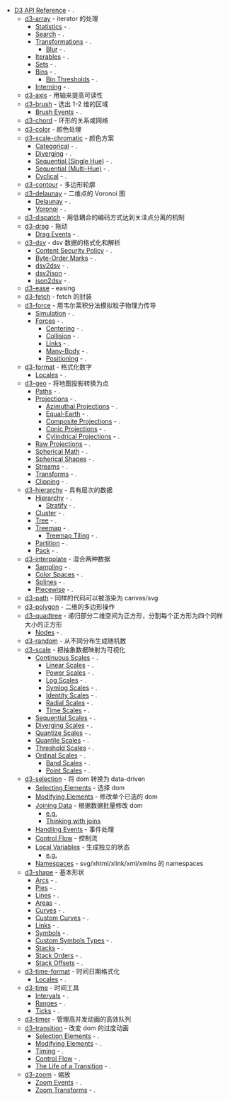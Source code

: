 - [D3 API Reference](https://github.com/d3/d3) - .
  - [d3-array](https://github.com/d3/d3-array) - iterator 的处理
    - [Statistics](https://github.com/d3/d3-array#statistics) - .
    - [Search](https://github.com/d3/d3-array#search) - .
    - [Transformations](https://github.com/d3/d3-array#transformations) - .
      - [Blur](https://github.com/d3/d3-array#blur) - .
    - [Iterables](https://github.com/d3/d3-arrayiterables) - .
    - [Sets](https://github.com/d3/d3-arraysets) - .
    - [Bins](https://github.com/d3/d3-arraybins) - .
      - [Bin Thresholds](https://github.com/d3/d3-array#bin-thresholds) - .
    - [Interning](https://github.com/d3/d3-arrayinterning) - .
  - [d3-axis](https://github.com/d3/d3-axis) - 用轴来提高可读性
  - [d3-brush](https://github.com/d3/d3-brush) - 选出 1-2 维的区域
    - [Brush Events](https://github.com/d3/d3-brush#brush-events) - .
  - [d3-chord](https://github.com/d3/d3-chord) - 环形的关系或网络
  - [d3-color](https://github.com/d3/d3-color) - 颜色处理
  - [d3-scale-chromatic](https://github.com/d3/d3-scale-chromatic) - 颜色方案
    - [Categorical](https://github.com/d3/d3-scale-chromatic#categorical) - .
    - [Diverging](https://github.com/d3/d3-scale-chromatic#diverging) - .
    - [Sequential (Single Hue)](https://github.com/d3/d3-scale-chromatic#sequential-single-hue) - .
    - [Sequential (Multi-Hue)](https://github.com/d3/d3-scale-chromatic#sequential-multi-hue) - .
    - [Cyclical](https://github.com/d3/d3-scale-chromatic#cyclical) - .
  - [d3-contour](https://github.com/d3/d3-contour) - 多边形轮廓
  - [d3-delaunay](https://github.com/d3/d3-delaunay) - 二维点的 Voronoi 图
    - [Delaunay](https://github.com/d3/d3-delaunay#delaunay) - .
    - [Voronoi](https://github.com/d3/d3-delaunay#voronoi) - .
  - [d3-dispatch](https://github.com/d3/d3-dispatch) - 用低耦合的编码方式达到关注点分离的机制
  - [d3-drag](https://github.com/d3/d3-drag) - 拖动
    - [Drag Events](https://github.com/d3/d3-drag#drag-events) - .
  - [d3-dsv](https://github.com/d3/d3-dsv) - dsv 数据的格式化和解析
    - [Content Security Policy](https://github.com/d3/d3-dsv#content-security-policy) - .
    - [Byte-Order Marks](https://github.com/d3/d3-dsv#byte-order-marks) - .
    - [dsv2dsv](https://github.com/d3/d3-dsv#dsv2dsv) - .
    - [dsv2json](https://github.com/d3/d3-dsv#dsv2json) - .
    - [json2dsv](https://github.com/d3/d3-dsv#json2dsv) - .
  - [d3-ease](https://github.com/d3/d3-ease) - easing
  - [d3-fetch](https://github.com/d3/d3-fetch) - fetch 的封装
  - [d3-force](https://github.com/d3/d3-force) - 用韦尔莱积分法模拟粒子物理力传导
    - [Simulation](https://github.com/d3/d3-force#simulation) - .
    - [Forces](https://github.com/d3/d3-force#forces) - .
      - [Centering](https://github.com/d3/d3-force#centering) - .
      - [Collision](https://github.com/d3/d3-force#collision) - .
      - [Links](https://github.com/d3/d3-force#links) - .
      - [Many-Body](https://github.com/d3/d3-force#many-body) - .
      - [Positioning](https://github.com/d3/d3-force#positioning) - .
  - [d3-format](https://github.com/d3/d3-format) - 格式化数字
    - [Locales](https://github.com/d3/d3-format#locales) - .
  - [d3-geo](https://github.com/d3/d3-geo) - 将地图投影转换为点
    - [Paths](https://github.com/d3/d3-geo#paths) - .
    - [Projections](https://github.com/d3/d3-geo#projections) - .
      - [Azimuthal Projections](https://github.com/d3/d3-geo#azimuthal-projections) - .
      - [Equal-Earth](https://github.com/d3/d3-geo#equal-earth) - .
      - [Composite Projections](https://github.com/d3/d3-geo#composite-projections) - .
      - [Conic Projections](https://github.com/d3/d3-geo#conic-projections) - .
      - [Cylindrical Projections](https://github.com/d3/d3-geo#cylindrical-projections) - .
    - [Raw Projections](https://github.com/d3/d3-geo#raw-projections) - .
    - [Spherical Math](https://github.com/d3/d3-geo#spherical-math) - .
    - [Spherical Shapes](https://github.com/d3/d3-geo#spherical-shapes) - .
    - [Streams](https://github.com/d3/d3-geo#streams) - .
    - [Transforms](https://github.com/d3/d3-geo#transforms) - .
    - [Clipping](https://github.com/d3/d3-geo#clipping) - .
  - [d3-hierarchy](https://github.com/d3/d3-hierarchy) - 具有层次的数据
    - [Hierarchy](https://github.com/d3/d3-hierarchy#hierarchy) - .
      - [Stratify](https://github.com/d3/d3-hierarchy#stratify) - .
    - [Cluster](https://github.com/d3/d3-hierarchy#cluster) - .
    - [Tree](https://github.com/d3/d3-hierarchy#tree) - .
    - [Treemap](https://github.com/d3/d3-hierarchy#treemap) - .
      - [Treemap Tiling](https://github.com/d3/d3-hierarchy#treemap-tiling) - .
    - [Partition](https://github.com/d3/d3-hierarchy#partition) - .
    - [Pack](https://github.com/d3/d3-hierarchy#pack) - .
  - [d3-interpolate](https://github.com/d3/d3-interpolate) - 混合两种数据
    - [Sampling](https://github.com/d3/d3-interpolate#sampling) - .
    - [Color Spaces](https://github.com/d3/d3-interpolate#color-spaces) - .
    - [Splines](https://github.com/d3/d3-interpolate#splines) - .
    - [Piecewise](https://github.com/d3/d3-interpolate#piecewise) - .
  - [d3-path](https://github.com/d3/d3-path) - 同样的代码可以被渲染为 canvas/svg
  - [d3-polygon](https://github.com/d3/d3-polygon) - 二维的多边形操作
  - [d3-quadtree](https://github.com/d3/d3-quadtree) - 递归部分二维空间为正方形，分割每个正方形为四个同样大小的正方形
    - [Nodes](https://github.com/d3/d3-quadtree#nodes) - .
  - [d3-random](https://github.com/d3/d3-random) - 从不同分布生成随机数
  - [d3-scale](https://github.com/d3/d3-scale) - 把抽象数据映射为可视化
    - [Continuous Scales](https://github.com/d3/d3-scale#continuous-scales) - .
      - [Linear Scales](https://github.com/d3/d3-scale#linear-scales) - .
      - [Power Scales](https://github.com/d3/d3-scale#power-scales) - .
      - [Log Scales](https://github.com/d3/d3-scale#log-scales) - .
      - [Symlog Scales](https://github.com/d3/d3-scale#symlog-scales) - .
      - [Identity Scales](https://github.com/d3/d3-scale#identity-scales) - .
      - [Radial Scales](https://github.com/d3/d3-scale#radial-scales) - .
      - [Time Scales](https://github.com/d3/d3-scale#time-scales) - .
    - [Sequential Scales](https://github.com/d3/d3-scale#sequential-scales) - .
    - [Diverging Scales](https://github.com/d3/d3-scale#diverging-scales) - .
    - [Quantize Scales](https://github.com/d3/d3-scale#quantize-scales) - .
    - [Quantile Scales](https://github.com/d3/d3-scale#quantile-scales) - .
    - [Threshold Scales](https://github.com/d3/d3-scale#threshold-scales) - .
    - [Ordinal Scales](https://github.com/d3/d3-scale#ordinal-scales) - .
      - [Band Scales](https://github.com/d3/d3-scale#band-scales) - .
      - [Point Scales](https://github.com/d3/d3-scale#point-scales) - .
  - [d3-selection](https://github.com/d3/d3-selection) - 将 dom 转换为 data-driven
    - [Selecting Elements](https://github.com/d3/d3-selection#selecting-elements) - 选择 dom
    - [Modifying Elements](https://github.com/d3/d3-selection#modifying-elements) - 修改单个已选的 dom
    - [Joining Data](https://github.com/d3/d3-selection#joining-data) - 根据数据批量修改 dom
      - [e.g.](https://observablehq.com/@d3/selection-join)
      - [Thinking with joins](https://bost.ocks.org/mike/join/)
    - [Handling Events](https://github.com/d3/d3-selection#handling-events) - 事件处理
    - [Control Flow](https://github.com/d3/d3-selection#control-flow) - 控制流
    - [Local Variables](https://github.com/d3/d3-selection#local-variables) - 生成独立的状态
      - [e.g.](https://bl.ocks.org/mbostock/e1192fe405703d8321a5187350910e08)
    - [Namespaces](https://github.com/d3/d3-selection#namespaces) - svg/xhtml/xlink/xml/xmlns 的 namespaces
  - [d3-shape](https://github.com/d3/d3-shape) - 基本形状
    - [Arcs](https://github.com/d3/d3-shape#arcs) - .
    - [Pies](https://github.com/d3/d3-shape#pies) - .
    - [Lines](https://github.com/d3/d3-shape#lines) - .
    - [Areas](https://github.com/d3/d3-shape#areas) - .
    - [Curves](https://github.com/d3/d3-shape#curves) - .
    - [Custom Curves](https://github.com/d3/d3-shape#custom-curves) - .
    - [Links](https://github.com/d3/d3-shape#links) - .
    - [Symbols](https://github.com/d3/d3-shape#symbols) - .
    - [Custom Symbols Types](https://github.com/d3/d3-shape#custom-symbols-types) - .
    - [Stacks](https://github.com/d3/d3-shape#stacks) - .
    - [Stack Orders](https://github.com/d3/d3-shape#stack-orders) - .
    - [Stack Offsets](https://github.com/d3/d3-shape#stack-offsets) - .
  - [d3-time-format](https://github.com/d3/d3-time-format) - 时间日期格式化
    - [Locales](https://github.com/d3/d3-time-format#locales) - .
  - [d3-time](https://github.com/d3/d3-time) - 时间工具
    - [Intervals](https://github.com/d3/d3-time#intervals) - .
    - [Ranges](https://github.com/d3/d3-time#ranges) - .
    - [Ticks](https://github.com/d3/d3-time#ticks) - .
  - [d3-timer](https://github.com/d3/d3-timer) - 管理高并发动画的高效队列
  - [d3-transition](https://github.com/d3/d3-transition) - 改变 dom 的过度动画
    - [Selection Elements](https://github.com/d3/d3-transition#selection-elements) - .
    - [Modifying Elements](https://github.com/d3/d3-transition#modifying-elements) - .
    - [Timing](https://github.com/d3/d3-transition#timing) - .
    - [Control Flow](https://github.com/d3/d3-transition#control-flow) - .
    - [The Life of a Transition](https://github.com/d3/d3-transition#the-life-of-a-transition) - .
  - [d3-zoom](https://github.com/d3/d3-zoom) - 缩放
    - [Zoom Events](https://github.com/d3/d3-zoom#zoom-events) - .
    - [Zoom Transforms](https://github.com/d3/d3-zoom#zoom-transforms) - .

